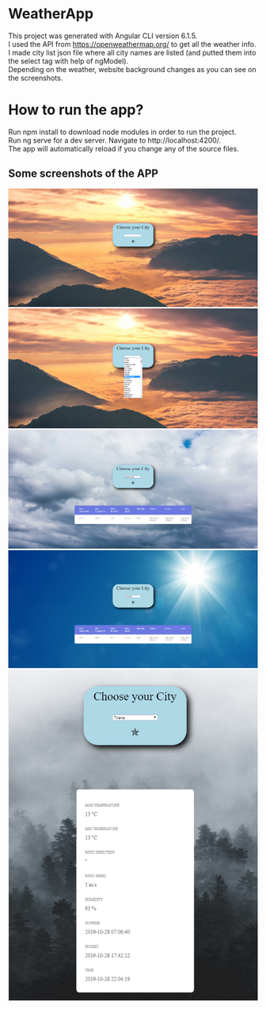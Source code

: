 # WeatherApp

This project was generated with Angular CLI version 6.1.5.<br/>
I used the API from https://openweathermap.org/ to get all the weather info.<br/>
I made city list json file where all city names are listed (and putted them into the select tag with help of ngModel).<br/>
Depending on the weather, website background changes as you can see on the screenshots.<br/>
# How to run the app?<br/> 
Run npm install to download node modules in order to run the project.<br/> 
Run ng serve for a dev server. Navigate to http://localhost:4200/.<br/> 
The app will automatically reload if you change any of the source files.<br/> 
## Some screenshots of the APP<br/> 
![image](https://github.com/oskarrr991/WeatherApp/blob/master/screenshots/1.png)
![image](https://github.com/oskarrr991/WeatherApp/blob/master/screenshots/2.png)
![image](https://github.com/oskarrr991/WeatherApp/blob/master/screenshots/3.png)
![image](https://github.com/oskarrr991/WeatherApp/blob/master/screenshots/4.png)
![image](https://github.com/oskarrr991/WeatherApp/blob/master/screenshots/5.png)
